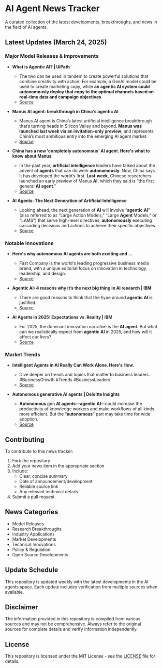 # AI Agent News Tracker

A curated collection of the latest developments, breakthroughs, and news in the field of AI agents.

## Latest Updates (March 24, 2025)


### Major Model Releases & Improvements

- **What is Agentic AI? | UiPath**
  - The two can be used in tandem to create powerful solutions that combine creativity with action. For example, a GenAI model could be used to create marketing copy, while <strong>an agentic AI system could autonomously deploy that copy to the optimal channels based on real-time data and campaign objectives</strong>.
  - [Source](https://www.uipath.com/ai/agentic-ai)

- **Manus AI agent: breakthrough in China's agentic AI**
  - Manus AI agent is China’s latest artificial intelligence breakthrough that’s turning heads in Silicon Valley and beyond. <strong>Manus was launched last week via an invitation-only preview</strong>, and represents China’s most ambitious entry into the emerging AI agent market.
  - [Source](https://www.artificialintelligence-news.com/news/manus-ai-agent-breakthrough-in-chinas-agentic-ai/)

- **China has a new 'completely autonomous' AI agent. Here's what to know about Manus**
  - In the past year, <strong>artificial</strong> <strong>intelligence</strong> leaders have talked about the advent of <strong>agents</strong> that can do work <strong>autonomously</strong>. Now, China says it has developed the world’s first. <strong>Last</strong> <strong>week</strong>, Chinese researchers launched an early preview of Manus <strong>AI</strong>, which they said is “the first general <strong>AI</strong> <strong>agent</strong>.”
  - [Source](https://www.yahoo.com/tech/china-completely-autonomous-ai-agent-155000761.html)

- **AI Agents: The Next Generation of Artificial Intelligence**
  - Looking ahead, the next generation of <strong>AI</strong> will involve “<strong>agentic</strong> <strong>AI</strong>” (also referred to as “Large Action Models,” “Large <strong>Agent</strong> Models,” or “LAMS”) that serve high-level directives, <strong>autonomously</strong> executing cascading decisions and actions to achieve their specific objectives.
  - [Source](https://natlawreview.com/article/next-generation-ai-here-come-agents)

### Notable Innovations

- **Here's why autonomous AI agents are both exciting and ...**
  - Fast Company is the world&#x27;s leading progressive business media brand, with a unique editorial focus on innovation in technology, leadership, and design.
  - [Source](https://www.fastcompany.com/91281577/autonomous-ai-agents-are-both-exciting-and-scary)

- **Agentic AI: 4 reasons why it’s the next big thing in AI research | IBM**
  - There are good reasons to think that the hype around <strong>agentic</strong> <strong>AI</strong> is justified.
  - [Source](https://www.ibm.com/think/insights/agentic-ai)

- **AI Agents in 2025: Expectations vs. Reality | IBM**
  - For 2025, the dominant innovation narrative is the <strong>AI</strong> <strong>agent</strong>. But what can we realistically expect from <strong>agentic</strong> <strong>AI</strong> in 2025, and how will it affect our lives?
  - [Source](https://www.ibm.com/think/insights/ai-agents-2025-expectations-vs-reality)

### Market Trends

- **Intelligent Agents in AI Really Can Work Alone. Here's How.**
  - Dive deeper on trends and topics that matter to business leaders. #BusinessGrowth #Trends #BusinessLeaders
  - [Source](https://www.gartner.com/en/articles/intelligent-agent-in-ai)

- **Autonomous generative AI agents | Deloitte Insights**
  - <strong>Autonomous</strong> gen <strong>AI</strong> <strong>agents</strong>—<strong>agentic</strong> <strong>AI</strong>—could increase the productivity of knowledge workers and make workflows of all kinds more efficient. But the “<strong>autonomous</strong>” part may take time for wide adoption.
  - [Source](https://www2.deloitte.com/us/en/insights/industry/technology/technology-media-and-telecom-predictions/2025/autonomous-generative-ai-agents-still-under-development.html)

## Contributing

To contribute to this news tracker:

1. Fork the repository
2. Add your news item in the appropriate section
3. Include:
   - Clear, concise summary
   - Date of announcement/development
   - Reliable source link
   - Any relevant technical details
4. Submit a pull request

## News Categories

- Model Releases
- Research Breakthroughs
- Industry Applications
- Market Developments
- Technical Innovations
- Policy & Regulation
- Open Source Developments

## Update Schedule

This repository is updated weekly with the latest developments in the AI agents space. Each update includes verification from multiple sources when available.

## Disclaimer

The information provided in this repository is compiled from various sources and may not be comprehensive. Always refer to the original sources for complete details and verify information independently.

## License

This repository is licensed under the MIT License - see the [LICENSE](LICENSE) file for details.
